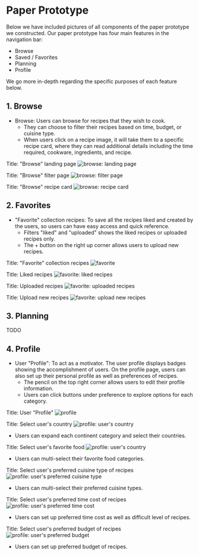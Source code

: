 # Paper Prototype

Below we have included pictures of all components of the paper prototype we constructed. Our paper prototype has four main features in the navigation bar:
- Browse
- Saved / Favorites
- Planning
- Profile

We go more in-depth regarding the specific purposes of each feature below. 

## 1. Browse

- Browse: Users can browse for recipes that they wish to cook.
    - They can choose to filter their recipes based on time, budget, or cuisine type. 
    - When users click on a recipe image, it will take them to a specific recipe card, where they can read additional details including the time required, cookware, ingredients, and recipe. 

Title: "Browse" landing page 
![browse: landing page](images/paper_prototype/browse_landing.jpg)

Title: "Browse" filter page 
![browse: filter page](images/paper_prototype/browse_filter.jpg)

Title: "Browse" recipe card
![browse: recipe card](images/paper_prototype/browse_recipe_card.jpg)




## 2. Favorites

- "Favorite" collection recipes: To save all the recipes liked and created by the users, so users can have easy access and quick reference.
    - Filters "liked" and "uploaded" shows the liked recipes or uploaded recipes only.
    - The + button on the right up corner allows users to upload new recipes.

Title: "Favorite" collection recipes
![favorite](images/paper_prototype/favorite.jpg)

Title: Liked recipes
![favorite: liked recipes](images/paper_prototype/favorite_liked.jpg)

Title: Uploaded recipes
![favorite: uploaded recipes](images/paper_prototype/favorite_uploaded.jpg)

Title: Upload new recipes
![favorite: upload new recipes](images/paper_prototype/favorite_uploadNew.jpg)




## 3. Planning

TODO




## 4. Profile

- User "Profile": To act as a motivator. The user profile displays badges showing the accomplishment of users. On the profile page, users can also set up their personal profile as well as preferences of recipes.
    - The pencil on the top right corner allows users to edit their profile information.
    - Users can click buttons under preference to explore options for each category.

Title: User "Profile"
![profile](images/paper_prototype/profile.jpg)

Title: Select user's country
![profile: user's country](images/paper_prototype/profile_country.jpg)

- Users can expand each continent category and select their countries.

Title: Select user's favorite food
![profile: user's country](images/paper_prototype/profile_favoriteFood.jpg)

- Users can multi-select their favorite food categories.

Title: Select user's preferred cuisine type of recipes
![profile: user's preferred cuisine type](images/paper_prototype/profile_cuisine.jpg)

- Users can multi-select their preferred cuisine types.

Title: Select user's preferred time cost of recipes
![profile: user's preferred time cost](images/paper_prototype/profile_time.jpg)

- Users can set up preferred time cost as well as difficult level of recipes.

Title: Select user's preferred budget of recipes
![profile: user's preferred budget](images/paper_prototype/profile_budget.jpg)

- Users can set up preferred budget of recipes.
